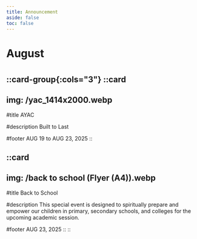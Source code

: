```yaml
---
title: Announcement
aside: false
toc: false
---
```



<div class="text-center p-10">
    <h1 class="font-bold text-4xl mb-4">August</h1>
    <h1 class="text-3xl"></h1>
</div>


::card-group{:cols="3"}
  ::card
  ---
  img: /yac_1414x2000.webp
  ---
  #title
  AYAC

  #description
  Built to Last

  #footer
  AUG 19 to AUG 23, 2025
  ::
  
  
  ::card
  ---
  img: /back to school (Flyer (A4)).webp
  ---
  #title
  Back to School

  #description
  This special event is designed to spiritually prepare and empower our children in primary, secondary schools, and colleges for the upcoming academic session.

  #footer
  AUG 23, 2025
  ::
:: 